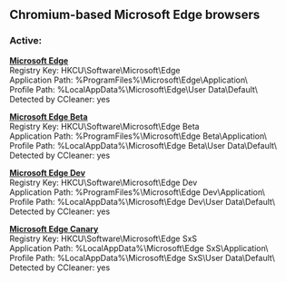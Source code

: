 ## Chromium-based Microsoft Edge browsers ##

### Active: ####

**[Microsoft Edge](https://www.microsoft.com/en-us/edge)**  
Registry Key: HKCU\\Software\\Microsoft\\Edge  
Application Path: %ProgramFiles%\\Microsoft\\Edge\\Application\\  
Profile Path: %LocalAppData%\\Microsoft\\Edge\\User Data\\Default\\  
Detected by CCleaner: yes

**[Microsoft Edge Beta](https://www.microsoftedgeinsider.com/en-us/download/)**  
Registry Key: HKCU\\Software\\Microsoft\\Edge Beta  
Application Path: %ProgramFiles%\\Microsoft\\Edge Beta\\Application\\  
Profile Path: %LocalAppData%\\Microsoft\\Edge Beta\\User Data\\Default\\  
Detected by CCleaner: yes

**[Microsoft Edge Dev](https://www.microsoftedgeinsider.com/en-us/download/)**  
Registry Key: HKCU\\Software\\Microsoft\\Edge Dev  
Application Path: %ProgramFiles%\\Microsoft\\Edge Dev\\Application\\  
Profile Path: %LocalAppData%\\Microsoft\\Edge Dev\\User Data\\Default\\  
Detected by CCleaner: yes

**[Microsoft Edge Canary](https://www.microsoftedgeinsider.com/en-us/download/)**  
Registry Key: HKCU\\Software\\Microsoft\\Edge SxS  
Application Path: %LocalAppData%\\Microsoft\\Edge SxS\\Application\\  
Profile Path: %LocalAppData%\\Microsoft\\Edge SxS\\User Data\\Default\\  
Detected by CCleaner: yes
